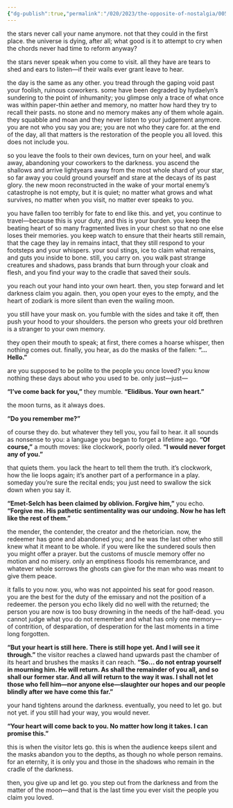 ```yaml
---
{"dg-publish":true,"permalink":"/020/2023/the-opposite-of-nostalgia/005/","title":"005. the lost sealed away on a dying moon.","noteIcon":"fallback","created":"2024-09-26T13:45:04.187-07:00","updated":"2024-09-26T15:43:19.021-07:00"}
---
```


the stars never call your name anymore. not that they could in the first place. the universe is dying, after all; what good is it to attempt to cry when the chords never had time to reform anyway?

the stars never speak when you come to visit. all they have are tears to shed and ears to listen—if their wails ever grant leave to hear.

the day is the same as any other. you tread through the gaping void past your foolish, ruinous coworkers. some have been degraded by hydaelyn’s sundering to the point of inhumanity; you glimpse only a trace of what once was within paper-thin aether and memory, no matter how hard they try to recall their pasts. no stone and no memory makes any of them whole again. they squabble and moan and they never listen to your judgement anymore. you are not who you say you are; you are not who they care for. at the end of the day, all that matters is the restoration of the people you all loved. this does not include you.

so you leave the fools to their own devices, turn on your heel, and walk away, abandoning your coworkers to the darkness. you ascend the shallows and arrive lightyears away from the most whole shard of your star, so far away you could ground yourself and stare at the decays of its past glory. the new moon reconstructed in the wake of your mortal enemy’s catastrophe is not empty, but it is quiet; no matter what grows and what survives, no matter when you visit, no matter ever speaks to you.

you have fallen too terribly for fate to end like this. and yet, you continue to travel—because this is your duty, and this is your burden. you keep the beating heart of so many fragmented lives in your chest so that no one else loses their memories. you keep watch to ensure that their hearts still remain, that the cage they lay in remains intact, that they still respond to your footsteps and your whispers. your soul stings, ice to claim what remains, and guts you inside to bone. still, you carry on. you walk past strange creatures and shadows, pass brands that burn through your cloak and flesh, and you find your way to the cradle that saved their souls.

you reach out your hand into your own heart. then, you step forward and let darkness claim you again. then, you open your eyes to the empty, and the heart of zodiark is more silent than even the wailing moon.

you still have your mask on. you fumble with the sides and take it off, then push your hood to your shoulders. the person who greets your old brethren is a stranger to your own memory.

they open their mouth to speak; at first, there comes a hoarse whisper, then nothing comes out. finally, you hear, as do the masks of the fallen: **“…Hello.”**

are you supposed to be polite to the people you once loved? you know nothing these days about who you used to be. only just—just—

**“I’ve come back for you,”** they mumble. **“Elidibus. Your own heart.”**

the moon turns, as it always does.

**“Do you remember me?”**

of course they do. but whatever they tell you, you fail to hear. it all sounds as nonsense to you: a language you began to forget a lifetime ago. **“Of course,”** a mouth moves: like clockwork, poorly oiled. **“I would never forget any of you.”**

that quiets them. you lack the heart to tell them the truth. it’s clockwork, how the lie loops again; it’s another part of a performance in a play. someday you’re sure the recital ends; you just need to swallow the sick down when you say it.

**“Emet-Selch has been claimed by oblivion. Forgive him,”** you echo. **“Forgive me. His pathetic sentimentality was our undoing. Now he has left like the rest of them.”**

the mender, the contender, the creator and the rhetorician. now, the redeemer has gone and abandoned you; and he was the last other who still knew what it meant to be whole. if you were like the sundered souls then you might offer a prayer. but the customs of muscle memory offer no motion and no misery. only an emptiness floods his remembrance, and whatever whole sorrows the ghosts can give for the man who was meant to give them peace.

it falls to you now. you, who was not appointed his seat for good reason. you are the best for the duty of the emissary and not the position of a redeemer. the person you echo likely did no well with the returned; the person you are now is too busy drowning in the needs of the half-dead. you cannot judge what you do not remember and what has only one memory—of contrition, of desparation, of desperation for the last moments in a time long forgotten.

**“But your heart is still here. There is still hope yet. And I will see it through.”** the visitor reaches a clawed hand upwards past the chamber of its heart and brushes the masks it can reach. **“So… do not entrap yourself in mourning him. He will return. As shall the remainder of you all, and so shall our former star. And all will return to the way it was. I shall not let those who fell him—nor anyone else—slaughter our hopes and our people blindly after we have come this far.”**

your hand tightens around the darkness. eventually, you need to let go. but not yet. if you still had your way, you would never.

**“Your heart will come back to you. No matter how long it takes. I can promise this.”**

this is when the visitor lets go. this is when the audience keeps silent and the masks abandon you to the depths, as though no whole person remains. for an eternity, it is only you and those in the shadows who remain in the cradle of the darkness.

then, you give up and let go. you step out from the darkness and from the matter of the moon—and that is the last time you ever visit the people you claim you loved.